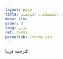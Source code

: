 ```yaml
---
layout: page
title: المصطلحات الوصفية
menu: true
order: 3
lang: عربى
ref: terms
permalink: /terms-ara
---
```


الترجمة قريبا.
